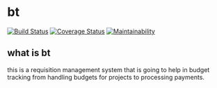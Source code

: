 # bt

[![Build Status](https://travis-ci.org/KabakiAntony/rms.svg?branch=develop)](https://travis-ci.org/KabakiAntony/rms) [![Coverage Status](https://coveralls.io/repos/github/KabakiAntony/rms/badge.svg?branch=develop)](https://coveralls.io/github/KabakiAntony/rms?branch=develop) [![Maintainability](https://api.codeclimate.com/v1/badges/16a67deaa30e538b2e7d/maintainability)](https://codeclimate.com/github/KabakiAntony/rms/maintainability) 

## what is bt
this is a requisition management system that is going to help in budget tracking from handling budgets for projects to processing payments.


